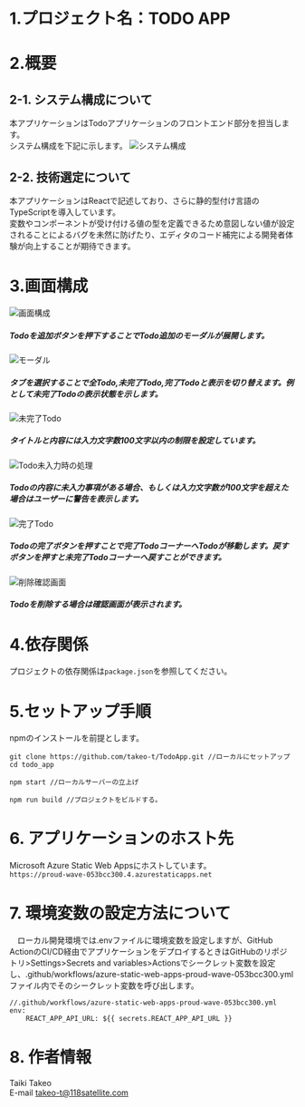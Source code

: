 # 1.プロジェクト名：TODO APP

# 2.概要  
## 2-1. システム構成について  
本アプリケーションはTodoアプリケーションのフロントエンド部分を担当します。  
システム構成を下記に示します。
![システム構成](images/SystemMap.jpeg)  
## 2-2. 技術選定について
本アプリケーションはReactで記述しており、さらに静的型付け言語のTypeScriptを導入しています。  
変数やコンポーネントが受け付ける値の型を定義できるため意図しない値が設定されることによるバグを未然に防げたり、エディタのコード補完による開発者体験が向上することが期待できます。  

# 3.画面構成
![画面構成](images/TodoAppLayout.png)  
##### Todoを追加ボタンを押下することでTodo追加のモーダルが展開します。  
![モーダル](images/TodoAppModal.png)  
##### タブを選択することで全Todo,未完了Todo,完了Todoと表示を切り替えます。例として未完了Todoの表示状態を示します。  
![未完了Todo](images/TodoAppIncomplete.png)
##### タイトルと内容には入力文字数100文字以内の制限を設定しています。  
![Todo未入力時の処理](images/validation.png)
##### Todoの内容に未入力事項がある場合、もしくは入力文字数が100文字を超えた場合はユーザーに警告を表示します。
![完了Todo](images/CompleteTodo.png)  
##### Todoの完了ボタンを押すことで完了TodoコーナーへTodoが移動します。戻すボタンを押すと未完了Todoコーナーへ戻すことができます。  
![削除確認画面](images/DeleteModal.png)  
##### Todoを削除する場合は確認画面が表示されます。  



# 4.依存関係
プロジェクトの依存関係は`package.json`を参照してください。  

# 5.セットアップ手順
npmのインストールを前提とします。
```
git clone https://github.com/takeo-t/TodoApp.git //ローカルにセットアップ
cd todo_app
```
```
npm start //ローカルサーバーの立上げ
```
```
npm run build //プロジェクトをビルドする。 
```

# 6. アプリケーションのホスト先
 Microsoft Azure Static Web Appsにホストしています。  
 `https://proud-wave-053bcc300.4.azurestaticapps.net`

# 7. 環境変数の設定方法について
　ローカル開発環境では.envファイルに環境変数を設定しますが、GitHub ActionのCI/CD経由でアプリケーションをデプロイするときはGitHubのリポジトリ>Settings>Secrets and variables>Actionsでシークレット変数を設定し、.github/workflows/azure-static-web-apps-proud-wave-053bcc300.ymlファイル内でそのシークレット変数を呼び出します。
```
//.github/workflows/azure-static-web-apps-proud-wave-053bcc300.yml
env:
    REACT_APP_API_URL: ${{ secrets.REACT_APP_API_URL }}
```

# 8. 作者情報
Taiki Takeo  
E-mail takeo-t@118satellite.com  

